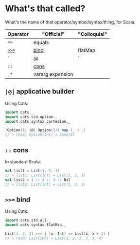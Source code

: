 # What's that called?

What's the name of that operator/symbol/syntax/thing, for Scala.

| Operator       | "Official"                                  | "Colloquial"  
|----------------|---------------------------------------------|---------------
| `==`           | equals                                      |               
| [`>>=`](#bind) | [bind](#bind)                               | flatMap
| `|@|`          | [applicative builder](#applicative-builder) | Cinnabon, Macaulay Culkin, home alone, scream, Admiral Ackbar
| `::`           | [cons](#cons)                               |
| `_*`           | vararg expansion                            |

## <a id="applicative-builder"/> `|@|` applicative builder

Using Cats:
```scala
import cats._
import cats.std.option._
import cats.syntax.cartesian._

(Option(1) |@| Option(2)) map (_ + _)
// > res4: Option[Int] = Some(3)
```

## <a id="cons"/> `::` cons

In standard Scala:
```scala
val list1 = List(1, 2, 3)
// > list1: List[Int] = List(1, 2, 3)
val list2 = 1 :: 2 :: 3 :: Nil
// > list2: List[Int] = List(1, 2, 3)
```

## <a id="bind"/> `>>=` bind

Using Cats:
```scala
import cats.std.all._
import cats.syntax.flatMap._

List(1, 2, 3) >>= { (x: Int) => List(x, x + 1) }
// > res0: List[Int] = List(1, 2, 2, 3, 3, 4)
```
